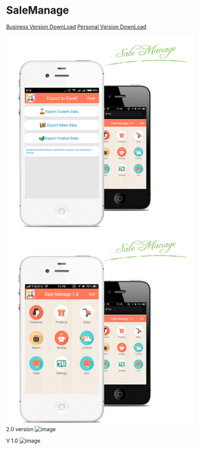 # SaleManage
<a href="https://github.com/HaoLei-Qin/Sale-Manage/blob/master/bin/Business%20Manage.apk?raw=true"> Business Version DownLoad</a>
<a href="https://github.com/HaoLei-Qin/Sale-Manage/blob/master/bin/Person%20Manage.apk?raw=true"> Personal Version DownLoad</a>

![image](https://github.com/HaoLei-Qin/Sale-Manage/blob/master/bin/res/crunch/drawable/1.png)
![image](https://github.com/HaoLei-Qin/Sale-Manage/blob/master/bin/res/crunch/drawable/2.png)
2.0 version
![image](https://github.com/Harry-Qin/_YiKe/blob/master/show2.png)

 V 1.0 
 ![image](https://github.com/Harry-Qin/_YiKe/blob/master/show1.png)
